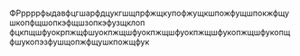ФРррррфыдавфцгшарфдцукгшщпрфжщкупофжущкшпожфущшпокжфщушкопфщшопкэфщшзопкэфузщклоп
фцкпщшфуокрпжщфшуокпжщшфуокпжщшфуокпжщшфукопжщшфукопщфшукопэзфушщопжфщушкпожщфук
